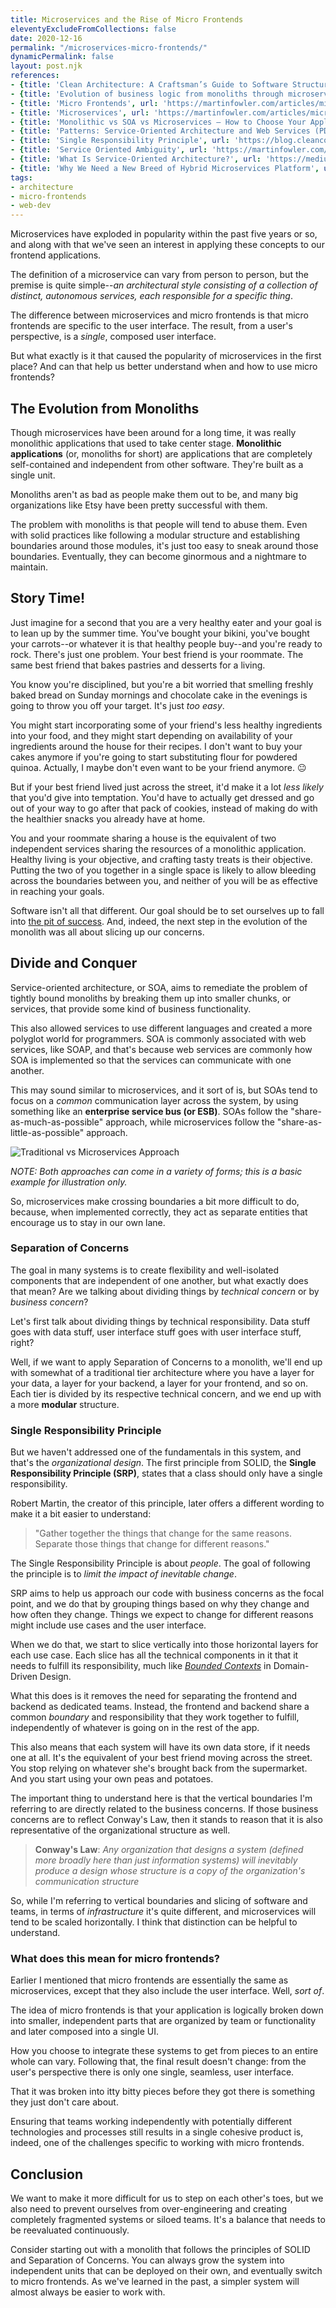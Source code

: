 ```yaml
---
title: Microservices and the Rise of Micro Frontends
eleventyExcludeFromCollections: false
date: 2020-12-16
permalink: "/microservices-micro-frontends/"
dynamicPermalink: false
layout: post.njk
references:
- {title: 'Clean Architecture: A Craftsman’s Guide to Software Structure and Design', url: 'https://learning.oreilly.com/library/view/clean-architecture-a/9780134494272/', note: 'Robert C. Martin'}
- {title: 'Evolution of business logic from monoliths through microservices, to functions', url: 'https://read.acloud.guru/evolution-of-business-logic-from-monoliths-through-microservices-to-functions-ff464b95a44d', note: 'Adrian Cockcroft'}
- {title: 'Micro Frontends', url: 'https://martinfowler.com/articles/micro-frontends.html', note: 'Cam Jackson'}
- {title: 'Microservices', url: 'https://martinfowler.com/articles/microservices.html', note: 'Martin Fowler'}
- {title: 'Monolithic vs SOA vs Microservices — How to Choose Your Application Architecture', url: 'https://medium.com/@saad_66516/monolithic-vs-soa-vs-microservices-how-to-choose-your-application-architecture-1a33108d1469', note: 'Saad Arshed'}
- {title: 'Patterns: Service-Oriented Architecture and Web Services (PDF)', url: 'https://www.redbooks.ibm.com/redbooks/pdfs/sg246303.pdf', note: 'IBM'}
- {title: 'Single Responsibility Principle', url: 'https://blog.cleancoder.com/uncle-bob/2014/05/08/SingleReponsibilityPrinciple.html', note: 'Robert C. Martin'}
- {title: 'Service Oriented Ambiguity', url: 'https://martinfowler.com/bliki/ServiceOrientedAmbiguity.html', note: 'Martin Fowler'}
- {title: 'What Is Service-Oriented Architecture?', url: 'https://medium.com/@SoftwareDevelopmentCommunity/what-is-service-oriented-architecture-fa894d11a7ec', note: 'Software Development Community'}
- {title: 'Why We Need a New Breed of Hybrid Microservices Platform', url: 'https://dzone.com/articles/why-we-need-a-new-breed-of-hybrid-microservices-pl', note: 'Tal Doron'}
tags:
- architecture
- micro-frontends
- web-dev
---
```


Microservices have exploded in popularity within the past five years or so, and along with that we've seen an interest in applying these concepts to our frontend applications.

The definition of a microservice can vary from person to person, but the premise is quite simple--_an architectural style consisting of a collection of distinct, autonomous services, each responsible for a specific thing_.

The difference between microservices and micro frontends is that micro frontends are specific to the user interface. The result, from a user's perspective, is a _single_, composed user interface.

But what exactly is it that caused the popularity of microservices in the first place? And can that help us better understand when and how to use micro frontends?

## The Evolution from Monoliths

Though microservices have been around for a long time, it was really monolithic applications that used to take center stage. **Monolithic applications** (or, monoliths for short) are applications that are completely self-contained and independent from other software. They're built as a single unit.

Monoliths aren't as bad as people make them out to be, and many big organizations like Etsy have been pretty successful with them.

The problem with monoliths is that people will tend to abuse them. Even with solid practices like following a modular structure and establishing boundaries around those modules, it's just too easy to sneak around those boundaries. Eventually, they can become ginormous and a nightmare to maintain.

## Story Time!

Just imagine for a second that you are a very healthy eater and your goal is to lean up by the summer time. You've bought your bikini, you've bought your carrots--or whatever it is that healthy people buy--and you're ready to rock. There's just one problem. Your best friend is your roommate. The same best friend that bakes pastries and desserts for a living.

You know you're disciplined, but you're a bit worried that smelling freshly baked bread on Sunday mornings and chocolate cake in the evenings is going to throw you off your target. It's just _too easy_.

You might start incorporating some of your friend's less healthy ingredients into your food, and they might start depending on availability of your ingredients around the house for their recipes. I don't want to buy your cakes anymore if you're going to start substituting flour for powdered quinoa. Actually, I maybe don't even want to be your friend anymore. 😐

But if your best friend lived just across the street, it'd make it a lot _less likely_ that you'd give into temptation. You'd have to actually get dressed and go out of your way to go after that pack of cookies, instead of making do with the healthier snacks you already have at home.

You and your roommate sharing a house is the equivalent of two independent services sharing the resources of a monolithic application. Healthy living is your objective, and crafting tasty treats is their objective. Putting the two of you together in a single space is likely to allow bleeding across the boundaries between you, and neither of you will be as effective in reaching your goals.

Software isn't all that different. Our goal should be to set ourselves up to fall into <a href="https://blog.codinghorror.com/falling-into-the-pit-of-success/" rel="nofollow" target="_blank">the pit of success</a>. And, indeed, the next step in the evolution of the monolith was all about slicing up our concerns.

## Divide and Conquer

Service-oriented architecture, or SOA, aims to remediate the problem of tightly bound monoliths by breaking them up into smaller chunks, or services, that provide some kind of business functionality.

This also allowed services to use different languages and created a more polyglot world for programmers. SOA is commonly associated with web services, like SOAP, and that's because web services are commonly how SOA is implemented so that the services can communicate with one another.

This may sound similar to microservices, and it sort of is, but SOAs tend to focus on a _common_ communication layer across the system, by using something like an **enterprise service bus (or ESB)**. SOAs follow the "share-as-much-as-possible" approach, while microservices follow the "share-as-little-as-possible" approach.

![Traditional vs Microservices Approach](/img/post/microservices/microservices-vs-monolith-white-bg.png)

_NOTE: Both approaches can come in a variety of forms; this is a basic example for illustration only._

So, microservices make crossing boundaries a bit more difficult to do, because, when implemented correctly, they act as separate entities that encourage us to stay in our own lane.

### Separation of Concerns

The goal in many systems is to create flexibility and well-isolated components that are independent of one another, but what exactly does that mean? Are we talking about dividing things by _technical concern_ or by _business concern_?

Let's first talk about dividing things by technical responsibility. Data stuff goes with data stuff, user interface stuff goes with user interface stuff, right?

Well, if we want to apply Separation of Concerns to a monolith, we'll end up with somewhat of a traditional tier architecture where you have a layer for your data, a layer for your backend, a layer for your frontend, and so on. Each tier is divided by its respective technical concern, and we end up with a more **modular** structure.

### Single Responsibility Principle

But we haven't addressed one of the fundamentals in this system, and that's the _organizational design_. The first principle from SOLID, the **Single Responsibility Principle (SRP)**, states that a class should only have a single responsibility.

Robert Martin, the creator of this principle, later offers a different wording to make it a bit easier to understand:

>"Gather together the things that change for the same reasons. Separate those things that change for different reasons."

The Single Responsibility Principle is about _people_. The goal of following the principle is to _limit the impact of inevitable change_.

SRP aims to help us approach our code with business concerns as the focal point, and we do that by grouping things based on why they change and how often they change. Things we expect to change for different reasons might include use cases and the user interface.

When we do that, we start to slice vertically into those horizontal layers for each use case. Each slice has all the technical components in it that it needs to fulfill its responsibility, much like <a href="https://martinfowler.com/bliki/BoundedContext.html" rel="nofollow" target="_blank"><i>Bounded Contexts</i></a> in Domain-Driven Design.

What this does is it removes the need for separating the frontend and backend as dedicated teams. Instead, the frontend and backend share a common _boundary_ and responsibility that they work together to fulfill, independently of whatever is going on in the rest of the app.

This also means that each system will have its own data store, if it needs one at all. It's the equivalent of your best friend moving across the street. You stop relying on whatever she's brought back from the supermarket. And you start using your own peas and potatoes.

The important thing to understand here is that the vertical boundaries I'm referring to are directly related to the business concerns. If those business concerns are to reflect Conway's Law, then it stands to reason that it is also representative of the organizational structure as well.

>**Conway's Law**: _Any organization that designs a system (defined more broadly here than just information systems) will inevitably produce a design whose structure is a copy of the organization's communication structure_

So, while I'm referring to vertical boundaries and slicing of software and teams, in terms of _infrastructure_ it's quite different, and microservices will tend to be scaled horizontally. I think that distinction can be helpful to understand.

### What does this mean for micro frontends?

Earlier I mentioned that micro frontends are essentially the same as microservices, except that they also include the user interface. Well, _sort of_.

The idea of micro frontends is that your application is logically broken down into smaller, independent parts that are organized by team or functionality and later composed into a single UI.

How you choose to integrate these systems to get from pieces to an entire whole can vary. Following that, the final result doesn't change: from the user's perspective there is only one single, seamless, user interface.

That it was broken into itty bitty pieces before they got there is something they just don't care about.

Ensuring that teams working independently with potentially different technologies and processes still results in a single cohesive product is, indeed, one of the challenges specific to working with micro frontends.

## Conclusion

We want to make it more difficult for us to step on each other's toes, but we also need to prevent ourselves from over-engineering and creating completely fragmented systems or siloed teams. It's a balance that needs to be reevaluated continuously.

Consider starting out with a monolith that follows the principles of SOLID and Separation of Concerns. You can always grow the system into independent units that can be deployed on their own, and eventually switch to micro frontends. As we've learned in the past, a simpler system will almost always be easier to work with.

